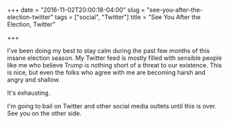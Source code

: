 +++
date = "2016-11-02T20:00:18-04:00"
slug = "see-you-after-the-election-twitter"
tags = ["social", "Twitter"]
title = "See You After the Election, Twitter"

+++

I've been doing my best to stay calm during the past few months of this insane
election season. My Twitter feed is mostly filled with sensible people like me
who believe Trump is nothing short of a threat to our existence. This is nice,
but even the folks who agree with me are becoming harsh and angry and shallow.

It's exhausting.

I'm going to bail on Twitter and other social media outlets until this is over.
See you on the other side.


